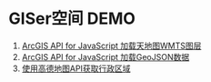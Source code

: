 # GISer空间 DEMO

1. [ArcGIS API for JavaScript 加载天地图WMTS图层](https://giser.xyz/demo/01-ArcGIS-JS-API-TianDiTu/index.html)
2. [ArcGIS API for JavaScript 加载GeoJSON数据](https://giser.xyz/demo/02-ArcGIS-JS-API-GeoJSON/index.html)
3. [使用高德地图API获取行政区域](https://giser.xyz/demo/03-Dist-AMap/index.html)